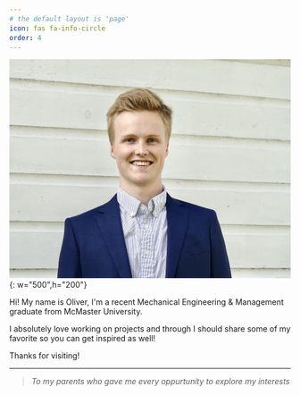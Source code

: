 ```yaml
---
# the default layout is 'page'
icon: fas fa-info-circle
order: 4
---
```

![Oliver Profile](/assets/img/about/A1C1948F-9E62-4C2D-98E5-C2548EF6ED8F_1_105_c%20(1).jpeg){: w="500",h="200"}

Hi! My name is Oliver, I'm a recent Mechanical Engineering & Management graduate from McMaster University. 

I absolutely love working on projects and through I should share some of my favorite so you can get inspired as well!

Thanks for visiting!

___

> *To my parents who gave me every oppurtunity to explore my interests*